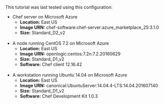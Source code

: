 This tutorial was last tested using this configuration:

* Chef server on Microsoft Azure
  * **Location:** East US
  * **Image URN:** chef-software:chef-server:azure\_marketplace\_25:3.1.0
  * **Size:** Standard\_D2\_v2
<br><br>
* A node running CentOS 7.2 on Microsoft Azure
  * **Location:** East US
  * **Image URN:** openlogic:centos:7.2n:7.2.20160629
  * **Size:** Standard\_D1\_v2
  * **Software:** Chef client 12.16.42
<br><br>
* A workstation running Ubuntu 14.04 on Microsoft Azure
  * **Location:** East US
  * **Image URN:** canonical:UbuntuServer:14.04.4-LTS:14.04.201607140
  * **Size:** Standard\_D1\_v2
  * **Software:** Chef Development Kit 1.0.3
